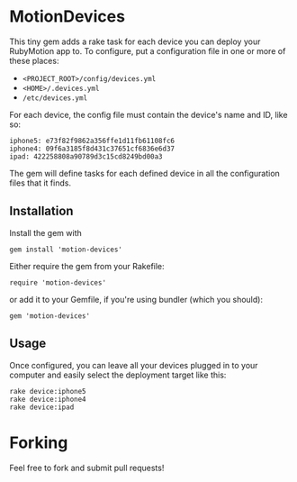 # MotionDevices

This tiny gem adds a rake task for each device you can deploy your RubyMotion app to. To configure, put a configuration file in one or more of these places:

* `<PROJECT_ROOT>/config/devices.yml`
* `<HOME>/.devices.yml`
* `/etc/devices.yml`

For each device, the config file must contain the device's name and ID, like so:

    iphone5: e73f82f9862a356ffe1d11fb61108fc6
    iphone4: 09f6a3185f8d431c37651cf6836e6d37
    ipad: 422258808a90789d3c15cd8249bd00a3

The gem will define tasks for each defined device in all the configuration files that it finds.

## Installation

Install the gem with

    gem install 'motion-devices'

Either require the gem from your Rakefile:

    require 'motion-devices'

or add it to your Gemfile, if you're using bundler (which you should):

    gem 'motion-devices'

## Usage

Once configured, you can leave all your devices plugged in to your computer and easily select the deployment target like this:

    rake device:iphone5
    rake device:iphone4
    rake device:ipad

# Forking

Feel free to fork and submit pull requests!
